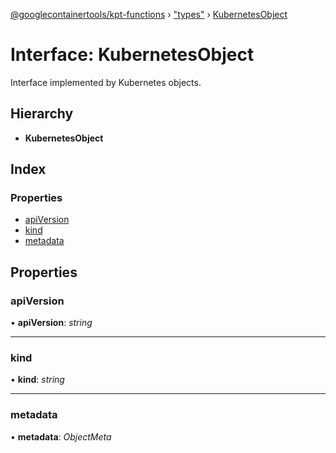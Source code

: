 [@googlecontainertools/kpt-functions](../README.md) › ["types"](../modules/_types_.md) › [KubernetesObject](_types_.kubernetesobject.md)

# Interface: KubernetesObject

Interface implemented by Kubernetes objects.

## Hierarchy

* **KubernetesObject**

## Index

### Properties

* [apiVersion](_types_.kubernetesobject.md#apiversion)
* [kind](_types_.kubernetesobject.md#kind)
* [metadata](_types_.kubernetesobject.md#metadata)

## Properties

###  apiVersion

• **apiVersion**: *string*

___

###  kind

• **kind**: *string*

___

###  metadata

• **metadata**: *ObjectMeta*
